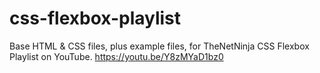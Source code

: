 # css-flexbox-playlist
Base HTML &amp; CSS files, plus example files, for TheNetNinja CSS Flexbox Playlist on YouTube.
https://youtu.be/Y8zMYaD1bz0
